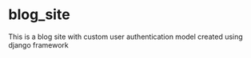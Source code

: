 # blog_site
This is a blog site with custom user authentication model created using django framework
